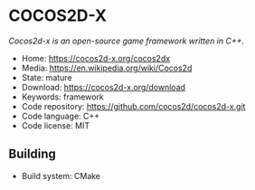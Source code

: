 # COCOS2D-X

_Cocos2d-x is an open-source game framework written in C++._

- Home: https://cocos2d-x.org/cocos2dx
- Media: https://en.wikipedia.org/wiki/Cocos2d
- State: mature
- Download: https://cocos2d-x.org/download
- Keywords: framework
- Code repository: https://github.com/cocos2d/cocos2d-x.git
- Code language: C++
- Code license: MIT

## Building

- Build system: CMake
